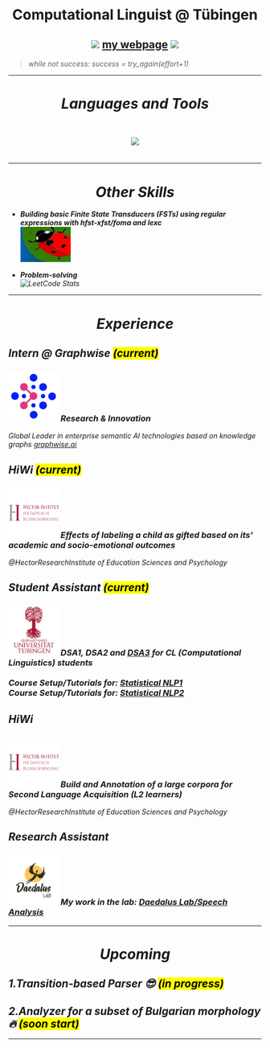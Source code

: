 <h1 align="center"> Computational Linguist @ Tübingen </h1>


<h2 align="center">
  <img src="https://media.giphy.com/media/hvRJCLFzcasrR4ia7z/giphy.gif" width="30"/>
  <a href="https://mariokuzmanov.github.io/">my webpage</a>
  <img src="https://media.giphy.com/media/hvRJCLFzcasrR4ia7z/giphy.gif" width="30"/>
</h2>

<!--- ![](https://komarev.com/ghpvc/?username=MarioKuzmanov&color=green&style=flat) --->


> <em>while not success: success = try_again(effort+1)</emp>

***
<h1 align="center"><i>Languages and Tools</i><h1>

<p align="center">
  <a href="https://skillicons.dev">
    <img src="https://skillicons.dev/icons?i=py,java,r,html,css,js,git,pytorch,figma,github,githubactions,gradle,idea,latex,linux,md,maven,pycharm,regex,sklearn,vscode,windows,&theme=dark&perline=11" />
  </a>
</p>

<!--- 
<h2 align="center">
<img src="icons/python.png" alt="Python" style="width:70px;height:70px;"/>
<img src="icons/java.png" alt="Java" style="width:90px;height:80px;"/>
<img src="icons/r.png" alt="R" style="width:90px;height:80px;"/>
<img src="icons/html.png" alt="HTML" style="width:90px;height:80px;"/>
<img src="icons/css.png" alt="CSS" style="width:90px;height:80px;"/>
<img src="icons/js.png" alt="JS" style="width:110px;height:80px;"/>
<img src="icons/git.png" alt="Git" style="width:90px;height:80px;"/>   
<img src="icons/pytorch.png" alt="Pytorch" width=100px height=80px />
--->

***

<h1 align="center"> Other Skills </h1>

* <b>Building basic Finite State Transducers (FSTs) using regular expressions with hfst-xfst/foma and lexc</b> <br> <img src="icons/hfst.png" alt="hfst-xfst" style="width:100px;height:70px;"/> 

* <b> Problem-solving </b> <br> ![LeetCode Stats](https://leetcard.jacoblin.cool/MarioKuzmanov1?theme=dark&font=Frank%20Ruhl%20Libre)

***

<h1 align="center">Experience</h1>

<h2>Intern @ Graphwise <mark>(current)</mark> </h2>

<h3> <img src="icons/graphwise.png" alt="graphwise.ai" style="width:100px;height:100px;"/> Research & Innovation </h3>
<p> Global Leader in enterprise semantic AI technologies based on knowledge graphs <a href="https://graphwise.ai/">graphwise.ai</a></p>

<h2>HiWi <mark>(current)</mark> </h2>

<h3> <img src="icons/hector_inst.png" alt="Hector Institute" style="width:100px;height:100px;"/> Effects of labeling a child as gifted based on its' academic and socio-emotional outcomes </h3>


<p> <em>@HectorResearchInstitute of Education Sciences and Psychology</em> </p>


<h2>Student Assistant <mark>(current)</mark> </h2>

<h3> <img src="icons/uni_tubingen.png" alt="University of Tubingen" style="width:100px;height:100px;"/> DSA1, DSA2 and <a href="https://dsacl3-2024.github.io/">DSA3</a> for CL (Computational Linguistics) students 
<br> <br>  
Course Setup/Tutorials for:  <a href="https://snlp1-2024.github.io/">Statistical NLP1</a> <br>
Course Setup/Tutorials for:  <a href="https://snlp2-2025.github.io/">Statistical NLP2</a>
</h3>

<h2>HiWi</h2>

<h3> <img src="icons/hector_inst.png" alt="Hector Institute" style="width:100px;height:100px;"/> Build and Annotation of a large corpora for Second Language Acquisition (L2 learners) </h3>
<p> <em>@HectorResearchInstitute of Education Sciences and Psychology</em> </p>


<h2>Research Assistant</h2>


<h3> <img src="icons/daedalus.png" alt="Daedalus Lab" style="width:100px;height:100px;"/> My work in the lab: <a href="https://github.com/daedalusLAB/speech_analysis">Daedalus Lab/Speech Analysis</a></h3>

***
<h1 align="center"> Upcoming </h1>

1.Transition-based Parser 😎 <mark>(in progress)</mark>
---
2.Analyzer for a subset of Bulgarian morphology 🔥 <mark>(soon start)</mark>
---
***
